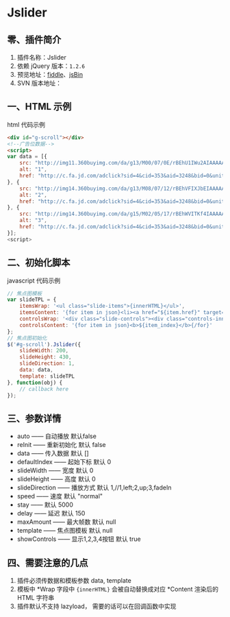 # Jslider

## 零、插件简介
1. 插件名称：Jslider
2. 依赖 jQuery 版本：`1.2.6`
3. 预览地址：[fiddle](http://jsfiddle.net/keelii/gfANW/10/)、[jsBin](http://jsbin.com/oxAB/1/)
4. SVN 版本地址：

## 一、HTML 示例
html 代码示例
```html
<div id="g-scroll"></div>
<!--广告位数据-->
<script>
var data = [{
    src: "http://img11.360buyimg.com/da/g13/M00/07/0E/rBEhU1IWu2AIAAAAAABy3ObwjHcAACWWwHXsUMAAHL0479.jpg",
    alt: "1",
    href: "http://c.fa.jd.com/adclick?sid=4&cid=353&aid=3248&bid=0&unit=34632&advid=44366&guv=&url=http://sale.jd.com/mall/kxc6HDwfEMUvui.html"
}, {
    src: "http://img14.360buyimg.com/da/g13/M08/07/12/rBEhVFIXJbEIAAAAAAAvZCLxeM0AACYAgMpHlcAAC98419.jpg",
    alt: "2",
    href: "http://c.fa.jd.com/adclick?sid=4&cid=353&aid=3248&bid=0&unit=34631&advid=44365&guv=&url=http://sale.jd.com/act/ilhesCESFWkw.html"
}, {
    src: "http://img14.360buyimg.com/da/g15/M02/05/17/rBEhWVITKf4IAAAAAAAhpGApMf8AACQCwEB3TUAACG8315.jpg",
    alt: "3",
    href: "http://c.fa.jd.com/adclick?sid=4&cid=353&aid=3248&bid=0&unit=34633&advid=46413&guv=&url=http://sale.jd.com/act/FVPYhGgUIbNOeq.html"
}];
<script>
```

## 二、初始化脚本
javascript 代码示例
```javascript
// 焦点图模板
var slideTPL = {
    itemsWrap: '<ul class="slide-items">{innerHTML}</ul>',
    itemsContent: '{for item in json}<li><a href="${item.href}" target="_blank"><img src="${item.src}" alt="${item.alt}" /></a></li>{/for}',
    controlsWrap: '<div class="slide-controls"><div class="controls-inner">{innerHTML}</div></div>',
    controlsContent: '{for item in json}<b>${item_index}</b>{/for}'
};
// 焦点图初始化
$('#g-scroll').Jslider({
    slideWidth: 200,
    slideHeight: 430,
    slideDirection: 1,
    data: data,
    template: slideTPL
}, function(obj) {
    // callback here
});
```

## 三、参数详情
* auto —— 自动播放 默认false
* reInit —— 重新初始化 默认 false
* data —— 传入数据 默认 []
* defaultIndex —— 起始下标 默认 0
* slideWidth —— 宽度 默认 0
* slideHeight —— 高度 默认 0
* slideDirection —— 播放方式 默认 1,//1,left;2,up;3,fadeIn
* speed —— 速度 默认 "normal"
* stay ——  默认 5000
* delay —— 延迟 默认 150
* maxAmount —— 最大帧数 默认 null
* template —— 焦点图模板 默认 null
* showControls —— 显示1,2,3,4按钮 默认 true

## 四、需要注意的几点
1. 插件必须传数据和模板参数 data, template
2. 模板中 *Wrap 字段中 `{innerHTML}` 会被自动替换成对应 *Content 渲染后的 HTML 字符串
3. 插件默认不支持 lazyload， 需要的话可以在回调函数中实现

